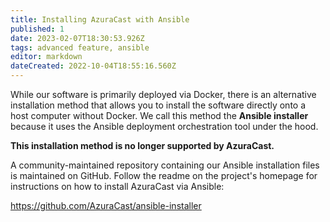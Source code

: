 ```yaml
---
title: Installing AzuraCast with Ansible
published: 1
date: 2023-02-07T18:30:53.926Z
tags: advanced feature, ansible
editor: markdown
dateCreated: 2022-10-04T18:55:16.560Z
---
```


While our software is primarily deployed via Docker, there is an alternative installation method that allows you to install the software directly onto a host computer without Docker. We call this method the **Ansible installer** because it uses the Ansible deployment orchestration tool under the hood.

**This installation method is no longer supported by AzuraCast.**

A community-maintained repository containing our Ansible installation files is maintained on GitHub. Follow the readme on the project's homepage for instructions on how to install AzuraCast via Ansible:

https://github.com/AzuraCast/ansible-installer
